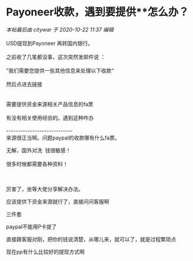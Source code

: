 # Payoneer收款，遇到要提供**怎么办？


<i class="pstatus"> 本帖最后由 citywar 于 2020-10-22 11:37 编辑 </i><br />
<br />
USD提现到Payoneer 再转国内银行。<br />
<br />
之前收了几笔都没事，这次突然发邮件说 ：<br />
<br />
”我们需要您提供一些其他信息来处理以下收款“<br />
<br />
然后点进去链接<br />
<br />
<br />
需要提供资金来源相关产品信息的fa票<br />
<br />
有没有相关使用经验的。遇到这种咋办<br />
<br />
----------------------------<br />
来源很正当啊。问题paypal的收款哪有什么fa票。

无解，国外对洗&nbsp;&nbsp;钱很敏感！<br />
<br />
很多时候都需要各种资料！<br />
<br />


<br />
厉害了，坐等大佬分享解决办法。

应该提供下资金来源就行了，直接问问客服啊

三件套

paypal不能用P卡提了

直接跟客服对刚，把你的钱说清楚，从哪儿来，就可以了，就是过程繁琐点

现在pp有什么比较好的提现方式啊
